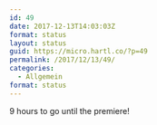 ```yaml
---
id: 49
date: 2017-12-13T14:03:03Z
format: status
layout: status
guid: https://micro.hartl.co/?p=49
permalink: /2017/12/13/49/
categories:
  - Allgemein
format: status
---
```

9 hours to go until the premiere!
